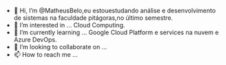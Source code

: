 - 👋 Hi, I’m @MatheusBelo,eu estouestudando análise e desenvolvimento de sistemas na faculdade pitágoras,no último semestre.
- 👀 I’m interested in ... Cloud Computing.
- 🌱 I’m currently learning ... Google Cloud Platform e services na nuvem e Azure DevOps.
- 💞️ I’m looking to collaborate on ...
- 📫 How to reach me ...

<!---
MatheusBelo/MatheusBelo is a ✨ special ✨ repository because its `README.md` (this file) appears on your GitHub profile.
You can click the Preview link to take a look at your changes.
--->
